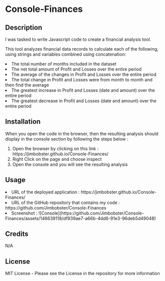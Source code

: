 # Console-Finances

## Description
I was tasked to write Javascript code to create a financial analysis tool. 

This tool analyzes financial data records to calculate each of the following, using strings and variables combined using concatenation:

  
<li>The total number of months included in the dataset

<li>The net total amount of Profit and Losses over the entire period

<li>The average of the changes in Profit and Losses over the entire period

<li>The total change in Profit and Losses were from month to month and then find the average

<li>The greatest increase in Profit and Losses (date and amount) over the entire period

<li>The greatest decrease in Profit and Losses (date and amount) over the entire period

## Installation
When you open the code in the browser, then the resulting analysis should display in the console section by following the steps below :

<ol>
<li>Open the browser by clicking on this link : https://jimbobster.github.io/Console-Finances/

<li>Right Click on the page and choose inspect

<li>Open the console and you will see the resulting analysis
</ol>

## Usage
<li> URL of the deployed application : https://jimbobster.github.io/Console-Finances/
<li> URL of the GitHub repository that contains my code : https://github.com/Jimbobster/Console-Finances
<li> Screenshot : ![Console](https://github.com/Jimbobster/Console-Finances/assets/146639118/df939ae7-a66b-4dd6-91e3-96deb5d49048)

  
## Credits
N/A

## License
MIT License - Please see the License in the repository for more information






